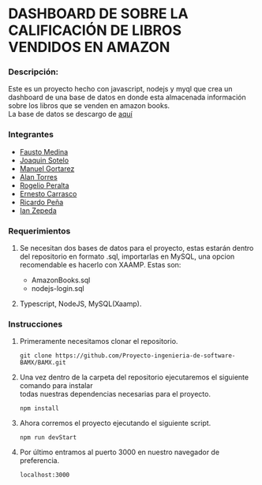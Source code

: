 # DASHBOARD DE SOBRE LA CALIFICACIÓN DE LIBROS VENDIDOS EN AMAZON
 
###  Descripción:
Este es un proyecto hecho con javascript, nodejs y myql que crea un dashboard de una base de datos en donde esta almacenada información sobre los libros que se venden en amazon books.  
La base de datos se descargo de [aquí](https://www.kaggle.com/datasets/khushikhushikhushi/amazon-bestselling-books)

###  Integrantes

 - [Fausto Medina](https://github.com/Harico04)
 - [Joaquin Sotelo](https://github.com/JoaquinSotel0) 
 - [Manuel Gortarez](https://github.com/Mgb64) 
 - [Alan Torres](https://github.com/TumbadoBoy0604) 
 - [Rogelio Peralta](https://github.com/rgperalta04) 
 - [Ernesto Carrasco](https://github.com/jesuscarra) 
 - [Ricardo Peña](https://github.com/RemilZarza)
 - [Ian Zepeda](https://github.com/I4NzG)

### Requerimientos
1. Se necesitan dos bases de datos para el proyecto, estas estarán dentro del repositorio en formato .sql, importarlas en MySQL, una opcion recomendable es hacerlo con XAAMP. Estas son:
   - AmazonBooks.sql
   - nodejs-login.sql

3. Typescript, NodeJS, MySQL(Xaamp).

### Instrucciones
1. Primeramente necesitamos clonar el repositorio.

    ```git clone https://github.com/Proyecto-ingenieria-de-software-BAMX/BAMX.git```

 2. Una vez dentro de la carpeta del repositorio ejecutaremos el siguiente comando para instalar  
   todas nuestras dependencias necesarias para el proyecto.
   
     ```npm install```

3.  Ahora corremos el proyecto ejecutando el siguiente script.

     ```npm run devStart```
     
4. Por último entramos al puerto 3000 en nuestro navegador de preferencia.

   ```localhost:3000```
      
